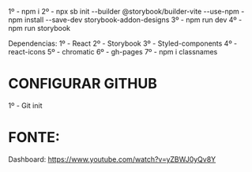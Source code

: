 1º - npm i
2º - npx sb init --builder @storybook/builder-vite --use-npm
    - npm install --save-dev storybook-addon-designs
3º - npm run dev
4º - npm run storybook




Dependencias:
1º - React
2º - Storybook
3º - Styled-components
4º - react-icons
5º - chromatic
6º - gh-pages
7º - npm i classnames

# CONFIGURAR GITHUB
1º - Git init


# FONTE:

Dashboard: https://www.youtube.com/watch?v=yZBWJ0yQv8Y